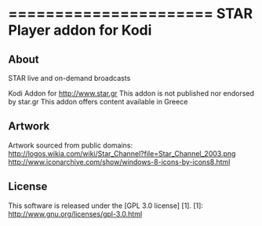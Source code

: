 ======================
STAR Player addon for Kodi
======================

About
-----
STAR live and on-demand broadcasts

Kodi Addon for http://www.star.gr
This addon is not published nor endorsed by star.gr
This addon offers content available in Greece


Artwork
---------------------
Artwork sourced from public domains:
http://logos.wikia.com/wiki/Star_Channel?file=Star_Channel_2003.png
http://www.iconarchive.com/show/windows-8-icons-by-icons8.html


License
-------
This software is released under the [GPL 3.0 license] [1].
[1]: http://www.gnu.org/licenses/gpl-3.0.html